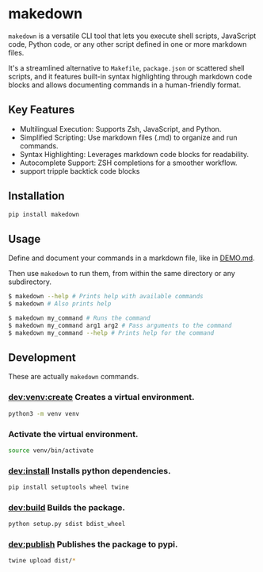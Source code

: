 # makedown

`makedown` is a versatile CLI tool that lets you execute shell scripts,
JavaScript code, Python code, or any other script defined in one or more markdown files.

It's a streamlined alternative to `Makefile`, `package.json` or scattered shell scripts,
and it features built-in syntax highlighting through markdown code blocks and
allows documenting commands in a human-friendly format.

## Key Features

- Multilingual Execution: Supports Zsh, JavaScript, and Python.
- Simplified Scripting: Use markdown files (.md) to organize and run commands.
- Syntax Highlighting: Leverages markdown code blocks for readability.
- Autocomplete Support: ZSH completions for a smoother workflow.
- support tripple backtick code blocks

## Installation

```bash
pip install makedown
```

## Usage

Define and document your commands in a markdown file, like in [DEMO.md](./DEMO.md).

Then use `makedown` to run them, from within the same directory or any subdirectory.

```bash
$ makedown --help # Prints help with available commands
$ makedown # Also prints help

$ makedown my_command # Runs the command
$ makedown my_command arg1 arg2 # Pass arguments to the command
$ makedown my_command --help # Prints help for the command
```

## Development

These are actually `makedown` commands.

### [dev:venv:create]() Creates a virtual environment.

```bash
python3 -m venv venv
```

### Activate the virtual environment.

```bash
source venv/bin/activate
```

### [dev:install]() Installs python dependencies.

```bash
pip install setuptools wheel twine
```

### [dev:build]() Builds the package.

```bash
python setup.py sdist bdist_wheel
```

### [dev:publish]() Publishes the package to pypi.

```bash
twine upload dist/*
```
